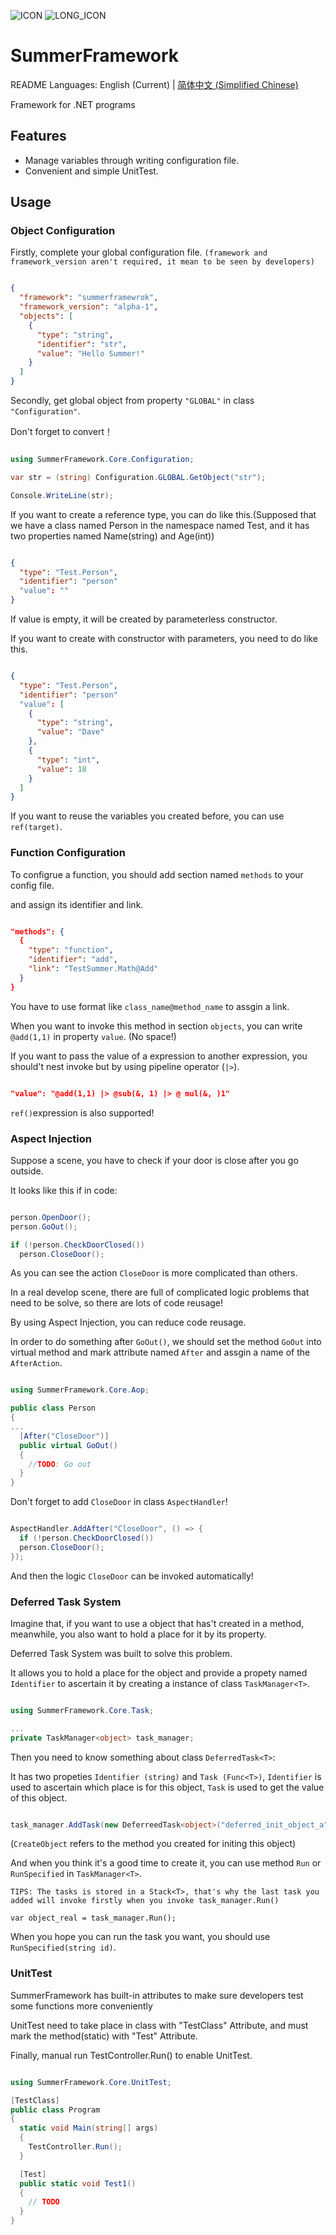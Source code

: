 ![ICON](./icon.png) ![LONG_ICON](./long_icon.png)

# SummerFramework

README Languages: English (Current) | [简体中文 (Simplified Chinese)](./locals/README.zh_cn.md) 

Framework for .NET programs

## Features
- Manage variables through writing configuration file.
- Convenient and simple UnitTest.

## Usage

### Object Configuration

Firstly,  complete your global configuration file. `(framework and framework_version aren't required, it mean to be seen by developers)`

```json

{
  "framework": "summerframewrok",
  "framework_version": "alpha-1",
  "objects": [
    {
      "type": "string",
      "identifier": "str",
      "value": "Hello Summer!"
    }
  ]
}

```

Secondly, get global object from property `"GLOBAL"` in class `"Configuration"`.

Don't forget to convert！

```c#

using SummerFramework.Core.Configuration;

var str = (string) Configuration.GLOBAL.GetObject("str");

Console.WriteLine(str);

```

If you want to create a reference type, you can do like this.(Supposed that we have a class named Person in the namespace named Test, and it has two properties named Name(string) and Age(int))

```json

{
  "type": "Test.Person",
  "identifier": "person"
  "value": ""
}

```

If value is empty, it will be created by parameterless constructor.

If you want to create with constructor with parameters, you need to do like this.

```json

{
  "type": "Test.Person",
  "identifier": "person"
  "value": [
    {
      "type": "string",
      "value": "Dave"
    },
    {
      "type": "int",
      "value": 18
    }
  ]
}

```

If you want to reuse the variables you created before, you can use `ref(target)`.

### Function Configuration

To configrue a function, you should add section named `methods` to your config file.

and assign its identifier and link.

```json

"methods": {
  {
    "type": "function",
    "identifier": "add",
    "link": "TestSummer.Math@Add"
  }
}

```

You have to use format like `class_name@method_name` to assgin a link.

When you want to invoke this method in section `objects`, you can write `@add(1,1)` in property `value`. (No space!)

If you want to pass the value of a expression to another expression, you should't nest invoke but by using pipeline operator (`|>`).

```json

"value": "@add(1,1) |> @sub(&, 1) |> @ mul(&, )1"

```

`ref()`expression is also supported!

### Aspect Injection

Suppose a scene, you have to check if your door is close after you go outside.

It looks like this if in code:

```c#

person.OpenDoor();
person.GoOut();

if (!person.CheckDoorClosed())
  person.CloseDoor();

```

As you can see the action `CloseDoor` is more complicated than others.

In a real develop scene, there are full of complicated logic problems that need to be solve, so there are lots of code reusage!

By using Aspect Injection, you can reduce code reusage.

In order to do something after `GoOut()`, we should set the method `GoOut` into virtual method and mark attribute named `After` and assgin a name of the `AfterAction`.

```c#

using SummerFramework.Core.Aop;

public class Person
{
...
  [After("CloseDoor")]
  public virtual GoOut()
  {
    //TODO: Go out
  }
}
```

Don't forget to add `CloseDoor` in class `AspectHandler`!

```c#

AspectHandler.AddAfter("CloseDoor", () => {
  if (!person.CheckDoorClosed())
  person.CloseDoor();
});

```

And then the logic `CloseDoor` can be invoked automatically!

### Deferred Task System

Imagine that, if you want to use a object that has't created in a method, meanwhile, you also want to hold a place for it by its property.

Deferred Task System was built to solve this problem.

It allows you to hold a place for the object and provide a propety named `Identifier` to ascertain it by creating a instance of class `TaskManager<T>`.

```c#

using SummerFramework.Core.Task;

...
private TaskManager<object> task_manager;

```

Then you need to know something about class `DeferredTask<T>`:

It has two propeties `Identifier (string)` and `Task (Func<T>)`,  `Identifier` is used to ascertain which place is for this object, `Task` is used to get the value of this object.

```c#

task_manager.AddTask(new DeferreedTask<object>("deferred_init_object_a", CreateObject());

```

(`CreateObject` refers to the method you created for initing this object)

And when you think it's a good time to create it, you can use method `Run` or `RunSpecified` in `TaskManager<T>`.

`TIPS: The tasks is stored in a Stack<T>, that's why the last task you added will invoke firstly when you invoke task_manager.Run()`

`var object_real = task_manager.Run();`

When you hope you can run the task you want, you should use `RunSpecified(string id)`.


### UnitTest

SummerFramework has built-in attributes to make sure developers test some functions more conveniently

UnitTest need to take place in class with "TestClass" Attribute, and must mark the method(static) with "Test" Attribute.

Finally, manual run TestController.Run() to enable UnitTest.

```c#

using SummerFramework.Core.UnitTest;

[TestClass]
public class Program
{
  static void Main(string[] args)
  {
    TestController.Run();
  }

  [Test]
  public static void Test1()
  {
    // TODO
  }
}

```
